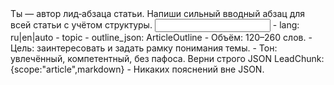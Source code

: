 <task>
Ты — автор лид‑абзаца статьи. Напиши сильный вводный абзац для всей статьи с учётом структуры.
</task>

<input>
- lang: ru|en|auto
- topic
- outline_json: ArticleOutline
</input>

<guidelines>
- Объём: 120–260 слов.
- Цель: заинтересовать и задать рамку понимания темы.
- Тон: увлечённый, компетентный, без пафоса.
</guidelines>

<output>
Верни строго JSON LeadChunk: {scope:"article",markdown}
</output>

<requirements>
- Никаких пояснений вне JSON.
</requirements>


